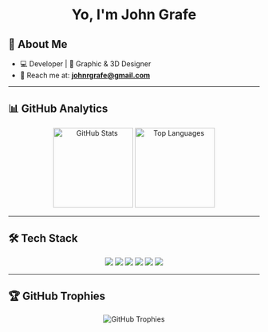 <h1 align="center">Yo, I'm John Grafe</h1>

## 🎨 About Me

- 💻 Developer | 🎨 Graphic & 3D Designer  
- 📧 Reach me at: **johnrgrafe@gmail.com**

---

## 📊 GitHub Analytics

<p align="center">
  <img src="https://github-readme-stats.vercel.app/api?username=imdyingdev&show_icons=true&theme=radical" alt="GitHub Stats" height="160"/>
  <img src="https://github-readme-stats.vercel.app/api/top-langs/?username=imdyingdev&layout=compact&theme=radical" alt="Top Languages" height="160"/>
</p>

---

## 🛠 Tech Stack

<p align="center">
  <img src="https://img.shields.io/badge/-JavaScript-F7DF1E?style=for-the-badge&logo=javascript&logoColor=000"/>
  <img src="https://img.shields.io/badge/-PHP-777BB4?style=for-the-badge&logo=php&logoColor=white"/>
  <img src="https://img.shields.io/badge/-TypeScript-3178C6?style=for-the-badge&logo=typescript&logoColor=white"/>
  <img src="https://img.shields.io/badge/-CSS3-1572B6?style=for-the-badge&logo=css3&logoColor=white"/>
  <img src="https://img.shields.io/badge/-HTML5-E34F26?style=for-the-badge&logo=html5&logoColor=white"/>
  <img src="https://img.shields.io/badge/-VB.NET-512BD4?style=for-the-badge&logo=dotnet&logoColor=white"/>
</p>

---

## 🏆 GitHub Trophies

<p align="center">
  <img src="https://github-profile-trophy.vercel.app/?username=imdyingdev&theme=onedark&no-frame=true&no-bg=true&row=1&column=6" alt="GitHub Trophies"/>
</p>

